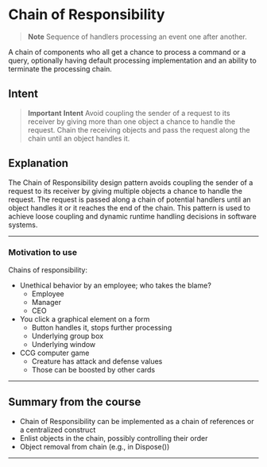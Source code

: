 # Chain of Responsibility

> **Note**
> Sequence of handlers processing an event one after another.

A chain of components who all get a chance to process a command or a query, optionally having default processing implementation and an ability to terminate the processing chain.

</aside>

## Intent

> **Important**
> **Intent**
> Avoid coupling the sender of a request to its receiver by giving more than one object a chance to handle the request. Chain the receiving objects and pass the request along the chain until an object handles it.

## Explanation

The Chain of Responsibility design pattern avoids coupling the sender of a request to its receiver by giving multiple objects a chance to handle the request. The request is passed along a chain of potential handlers until an object handles it or it reaches the end of the chain. This pattern is used to achieve loose coupling and dynamic runtime handling decisions in software systems.

---

### Motivation to use

Chains of responsibility:

- Unethical behavior by an employee; who takes the blame?
  - Employee
  - Manager
  - CEO
- You click a graphical element on a form
  - Button handles it, stops further processing
  - Underlying group box
  - Underlying window
- CCG computer game
  - Creature has attack and defense values
  - Those can be boosted by other cards

---

## Summary from the course

- Chain of Responsibility can be implemented as a chain of references or a centralized construct
- Enlist objects in the chain, possibly controlling their order
- Object removal from chain (e.g., in Dispose())

---
